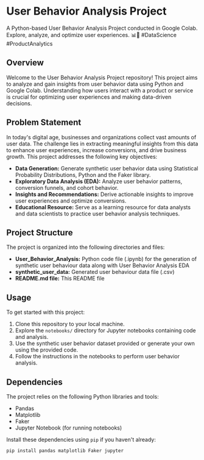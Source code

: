 # User Behavior Analysis Project
A Python-based User Behavior Analysis Project conducted in Google Colab. Explore, analyze, and optimize user experiences. 📊🚀 #DataScience #ProductAnalytics

## Overview

Welcome to the User Behavior Analysis Project repository! This project aims to analyze and gain insights from user behavior data using Python and Google Colab. Understanding how users interact with a product or service is crucial for optimizing user experiences and making data-driven decisions.

## Problem Statement

In today's digital age, businesses and organizations collect vast amounts of user data. The challenge lies in extracting meaningful insights from this data to enhance user experiences, increase conversions, and drive business growth. This project addresses the following key objectives:

- **Data Generation:** Generate synthetic user behavior data using Statistical Probability Distributions, Python and the Faker library.
- **Exploratory Data Analysis (EDA):** Analyze user behavior patterns, conversion funnels, and cohort behavior.
- **Insights and Recommendations:** Derive actionable insights to improve user experiences and optimize conversions.
- **Educational Resource:** Serve as a learning resource for data analysts and data scientists to practice user behavior analysis techniques.

## Project Structure

The project is organized into the following directories and files:

- **User_Behavior_Analysis:** Python code file (.ipynb) for the generation of synthetic user behaviour data along with User Behavior Analysis EDA 
- **synthetic_user_data:**  Generated user behaviour data file (.csv)
- **README.md file:** This README file 

## Usage

To get started with this project:

1. Clone this repository to your local machine.
2. Explore the `notebooks/` directory for Jupyter notebooks containing code and analysis.
3. Use the synthetic user behavior dataset provided or generate your own using the provided code.
4. Follow the instructions in the notebooks to perform user behavior analysis.

## Dependencies

The project relies on the following Python libraries and tools:

- Pandas
- Matplotlib
- Faker
- Jupyter Notebook (for running notebooks)

Install these dependencies using `pip` if you haven't already:

```bash
pip install pandas matplotlib Faker jupyter
```
